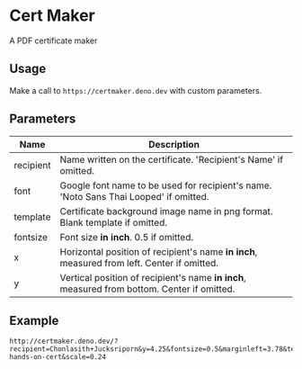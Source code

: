 # Cert Maker

A PDF certificate maker

## Usage

Make a call to `https://certmaker.deno.dev` with custom parameters.

## Parameters

| Name | Description |
| --- | --- |
| recipient | Name written on the certificate. 'Recipient's Name' if omitted. |
| font | Google font name to be used for recipient's name. 'Noto Sans Thai Looped' if omitted. |
| template | Certificate background image name in png format. Blank template if omitted. |
| fontsize | Font size **in inch**. 0.5 if omitted. |
| x | Horizontal position of recipient's name **in inch**, measured from left. Center if omitted. |
| y | Vertical position of recipient's name **in inch**, measured from bottom. Center if omitted. |

## Example

```
http://certmaker.deno.dev/?recipient=Chonlasith+Jucksriporn&y=4.25&fontsize=0.5&marginleft=3.78&template=playwright-hands-on-cert&scale=0.24
```